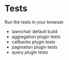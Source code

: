 Tests
=====

Run the tests in your browser.

- lawnchair default build
- aggregation plugin tests
- callbacks plugin tests
- pagination plugin tests
- query plugin tests
